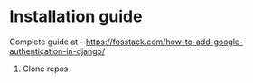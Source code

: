 # Installation guide

Complete guide at - https://fosstack.com/how-to-add-google-authentication-in-django/

1) Clone repos